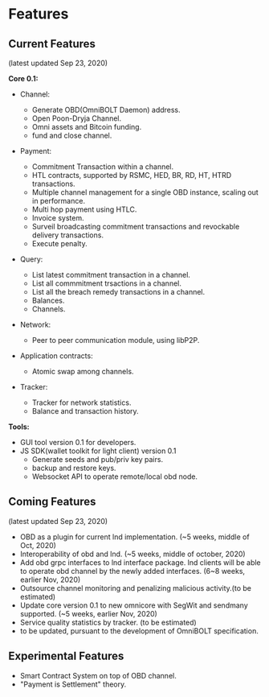 # Features

## Current Features

(latest updated Sep 23, 2020)

**Core 0.1:**  

* Channel:  
	* Generate OBD(OmniBOLT Daemon) address.  
	* Open Poon-Dryja Channel.  
	* Omni assets and Bitcoin funding.  
	* fund and close channel.  

* Payment:  
	* Commitment Transaction within a channel.  
	* HTL contracts, supported by RSMC, HED, BR, RD, HT, HTRD transactions.  
	* Multiple channel management for a single OBD instance, scaling out in performance.  
	* Multi hop payment using HTLC.  
	* Invoice system. 
	* Surveil broadcasting commitment transactions and revockable delivery transactions.  
	* Execute penalty.   

* Query:  
	* List latest commitment transaction in a channel.   
	* List all commmitment trsactions in a channel.  
	* List all the breach remedy transactions in a channel.  
	* Balances. 
	* Channels.
  
* Network:  
	* Peer to peer communication module, using libP2P.   
 
* Application contracts:
	* Atomic swap among channels.  

* Tracker:
	* Tracker for network statistics.  
	* Balance and transaction history.   


**Tools:**  
* GUI tool version 0.1 for developers.  
* JS SDK(wallet toolkit for light client) version 0.1  
	* Generate seeds and pub/priv key pairs.  
	* backup and restore keys.  
	* Websocket API to operate remote/local obd node.  



## Coming Features   
(latest updated Sep 23, 2020)
 
* OBD as a plugin for current lnd implementation. (~5 weeks, middle of Oct, 2020)  
* Interoperability of obd and lnd. (~5 weeks, middle of october, 2020)  
* Add obd grpc interfaces to lnd interface package. lnd clients will be able to operate obd channel by the newly added interfaces. (6~8 weeks, earlier Nov, 2020)  
* Outsource channel monitoring and penalizing malicious activity.(to be estimated)  
* Update core version 0.1 to new omnicore with SegWit and sendmany supported.  (~5 weeks, earlier Nov, 2020)  
* Service quality statistics by tracker. (to be estimated)
* to be updated, pursuant to the development of OmniBOLT specification.  
 


## Experimental Features

* Smart Contract System on top of OBD channel. 
* "Payment is Settlement" theory.

